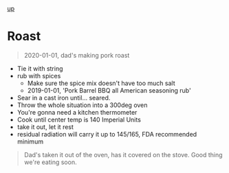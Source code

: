 [up](./index.md)

# Roast

> 2020-01-01, dad's making pork roast

- Tie it with string
- rub with spices
	- Make sure the spice mix doesn't have too much salt
	- 2019-01-01, 'Pork Barrel BBQ all American seasoning rub'
- Sear in a cast iron until... seared.
- Throw the whole situation into a 300deg oven
- You're gonna need a kitchen thermometer
- Cook until center temp is 140 Imperial Units
- take it out, let it rest
- residual radiation will carry it up to 145/165, FDA recommended minimum

> Dad's taken it out of the oven, has it covered on the stove. Good thing we're eating soon.

